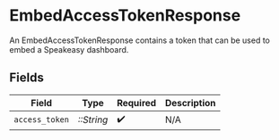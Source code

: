 # EmbedAccessTokenResponse

An EmbedAccessTokenResponse contains a token that can be used to embed a Speakeasy dashboard.


## Fields

| Field              | Type               | Required           | Description        |
| ------------------ | ------------------ | ------------------ | ------------------ |
| `access_token`     | *::String*         | :heavy_check_mark: | N/A                |